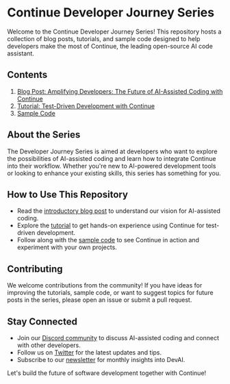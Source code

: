# Continue Developer Journey Series

Welcome to the Continue Developer Journey Series! This repository hosts a collection of blog posts, tutorials, and sample code designed to help developers make the most of Continue, the leading open-source AI code assistant.

## Contents

1. [Blog Post: Amplifying Developers: The Future of AI-Assisted Coding with Continue](https://adisoundsgood.github.io/continue-dev-journey-series/index.html)
2. [Tutorial: Test-Driven Development with Continue](https://adisoundsgood.github.io/continue-dev-journey-series/tdd.html)
3. [Sample Code](sample-code/)

## About the Series

The Developer Journey Series is aimed at developers who want to explore the possibilities of AI-assisted coding and learn how to integrate Continue into their workflow. Whether you're new to AI-powered development tools or looking to enhance your existing skills, this series has something for you.

## How to Use This Repository

- Read the [introductory blog post](https://adisoundsgood.github.io/continue-dev-journey-series/index.html) to understand our vision for AI-assisted coding.
- Explore the [tutorial](https://adisoundsgood.github.io/continue-dev-journey-series/tdd.html) to get hands-on experience using Continue for test-driven development.
- Follow along with the [sample code](sample-code/) to see Continue in action and experiment with your own projects.

## Contributing

We welcome contributions from the community! If you have ideas for improving the tutorials, sample code, or want to suggest topics for future posts in the series, please open an issue or submit a pull request.

## Stay Connected

- Join our [Discord community](https://discord.gg/vapESyrFmJ) to discuss AI-assisted coding and connect with other developers.
- Follow us on [Twitter](https://twitter.com/continue_dev) for the latest updates and tips.
- Subscribe to our [newsletter](https://continue.dev/#newsletter) for monthly insights into DevAI.

Let's build the future of software development together with Continue!
